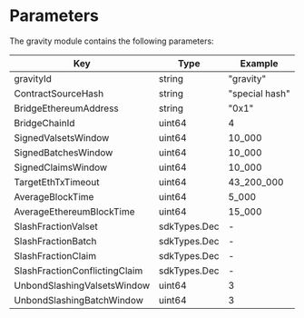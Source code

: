 # Parameters

The gravity module contains the following parameters:

| Key                           | Type         | Example        |
|-------------------------------|--------------|----------------|
| gravityId                       | string       | "gravity"        |
| ContractSourceHash            | string       | "special hash" |
| BridgeEthereumAddress         | string       | "0x1"          |
| BridgeChainId                 | uint64       | 4              |
| SignedValsetsWindow           | uint64       | 10_000         |
| SignedBatchesWindow           | uint64       | 10_000         |
| SignedClaimsWindow            | uint64       | 10_000         |
| TargetEthTxTimeout            | uint64       | 43_200_000     |
| AverageBlockTime              | uint64       | 5_000          |
| AverageEthereumBlockTime      | uint64       | 15_000         |
| SlashFractionValset           | sdkTypes.Dec | -              |
| SlashFractionBatch            | sdkTypes.Dec | -              |
| SlashFractionClaim            | sdkTypes.Dec | -              |
| SlashFractionConflictingClaim | sdkTypes.Dec | -              |
| UnbondSlashingValsetsWindow   | uint64       | 3              |
| UnbondSlashingBatchWindow     | uint64       | 3              |
